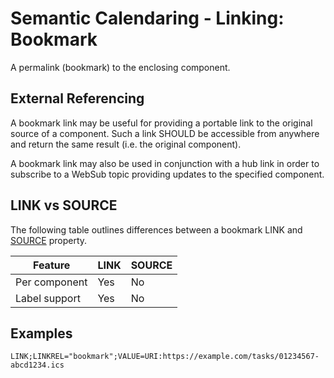# Semantic Calendaring - Linking: Bookmark

A permalink (bookmark) to the enclosing component.

## External Referencing

A bookmark link may be useful for providing a portable link to the original source
of a component. Such a link SHOULD be accessible from anywhere and return the same
result (i.e. the original component).

A bookmark link may also be used in conjunction with a hub link in order to subscribe
to a WebSub topic providing updates to the specified component.

## LINK vs SOURCE

The following table outlines differences between a bookmark LINK and 
[SOURCE](https://www.rfc-editor.org/rfc/rfc7986.html#section-5.8) property.

| Feature       | LINK | SOURCE |
|---------------|------|--------|
| Per component | Yes  | No     |
| Label support | Yes  | No     |

## Examples

    LINK;LINKREL="bookmark";VALUE=URI:https://example.com/tasks/01234567-abcd1234.ics
